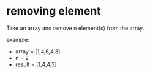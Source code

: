# removing element

Take an array and remove n element(s) from the array.

example:
  - array = [1,4,6,4,3]
  - n = 2
  - result = [1,4,4,3]
